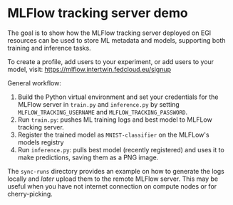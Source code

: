 # MLFlow tracking server demo

The goal is to show how the MLFlow tracking server deployed on EGI resources can be used to store ML metadata and models, supporting both training and inference tasks.

To create a profile, add users to your experiment, or add users to your model, visit: https://mlflow.intertwin.fedcloud.eu/signup

General workflow:

1. Build the Python virtual environment and set your credentials for the MLFlow server in `train.py` and `inference.py` by setting `MLFLOW_TRACKING_USERNAME` and `MLFLOW_TRACKING_PASSWORD`.
2. Run `train.py`: pushes ML training logs and best model to MLFLow tracking server. 
3. Register the trained model as `MNIST-classifier` on the MLFLow's models registry
4. Run `inference.py`: pulls best model (recently registered) and uses it to make predictions, saving them as a PNG image.

The `sync-runs` directory provides an example on how to generate the logs locally and *later* upload them to the remote MLFlow server.
This may be useful when you have not internet connection on compute nodes or for cherry-picking.

